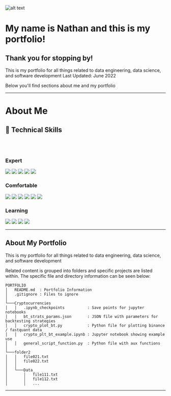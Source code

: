 ![alt text](https://user-images.githubusercontent.com/11877105/171971269-2be6dfaf-a848-4180-9dae-e12ae30d4b62.png)

# My name is Nathan and this is my portfolio!

## Thank you for stopping by!

This is my portfolio for all things related to data engineering, data science, and software development
Last Updated: June 2022

Below you'll find sections about me and my portfolio

---

# About Me

## 💼 Technical Skills

<br></br>

### Expert

![](https://img.shields.io/badge/Python-3776AB?style=for-the-badge&logo=python&logoColor=white)
![](https://img.shields.io/badge/Flask-000000?style=for-the-badge&logo=flask&logoColor=white)
![](https://img.shields.io/badge/MySQL-00000F?style=for-the-badge&logo=mysql&logoColor=white)
![](https://img.shields.io/badge/PostgreSQL-316192?style=for-the-badge&logo=postgresql&logoColor=white)
![](https://img.shields.io/badge/Google_Cloud-4285F4?style=for-the-badge&logo=google-cloud&logoColor=white)

### Comfortable

![](https://img.shields.io/badge/React-20232A?style=for-the-badge&logo=react&logoColor=61DAFB)
![](https://img.shields.io/badge/Material--UI-0081CB?style=for-the-badge&logo=material-ui&logoColor=white)
![](https://img.shields.io/badge/Amazon_AWS-FF9900?style=for-the-badge&logo=amazonaws&logoColor=white)
![](https://img.shields.io/badge/Cassandra-1287B1?style=for-the-badge&logo=apache%20cassandra&logoColor=white)
![](https://img.shields.io/badge/InfluxDB-22ADF6?style=for-the-badge&logo=InfluxDB&logoColor=white)
![](https://img.shields.io/badge/rabbitmq-%23FF6600.svg?&style=for-the-badge&logo=rabbitmq&logoColor=white)

### Learning

![](https://img.shields.io/badge/TypeScript-007ACC?style=for-the-badge&logo=typescript&logoColor=white)
![](https://img.shields.io/badge/C%2B%2B-00599C?style=for-the-badge&logo=c%2B%2B&logoColor=white)
![](https://img.shields.io/badge/Go-00ADD8?style=for-the-badge&logo=go&logoColor=white)
![](https://img.shields.io/badge/Rust-000000?style=for-the-badge&logo=rust&logoColor=white)

<!--
### Github Stats

[![Anurag’s github stats](https://github-readme-stats.vercel.app/api?username=1nm1)](https://github.com/1nm1)

## [![Top Langs](https://github-readme-stats.vercel.app/api/top-langs/?username=1nm1&layout=compact)](https://github.com/1nm1) -->

---

## About My Portfolio

This is my portfolio for all things related to data engineering, data science, and software development

Related content is grouped into folders and specific projects are listed within. The specific file and directory information can be seen below:

```
PORTFOLIO
│   README.md  : Portfolio Information
│   .gitignore : Files to ignore
│
└───Cryptocurrencies
│   │   .ipynb_checkpoints          : Save points for jupyter notebooks
│   │   bt_strats_params.json       : JSON file with parameters for backtesting strategies
│   │   crypto_plot_bt.py           : Python file for plotting binance / fastquant data
│   │   crypto_plt_bt_example.ipynb : Jupyter notebook showing example use
│   │   general_script_function.py  : Python file with aux functions
│
└───folder2
│   │   file021.txt
│   │   file022.txt
│   │
│   └───Data_
│       │   file111.txt
│       │   file112.txt
│       │   ...
```

---

<!-- [![Anurag's github stats](https://github-readme-stats.vercel.app/api?username=1nm1)](https://github.com/1nm1) -->
